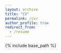 ```yaml
---
layout: archive
title: "CV"
permalink: /cv/
author_profile: true
redirect_from:
  - /resume
---
```


{% include base_path %}


<object data="{{ site.url }}{{ site.baseurl }}/CV/CV.pdf" width="100" height="100" type="application/pdf"></object>
